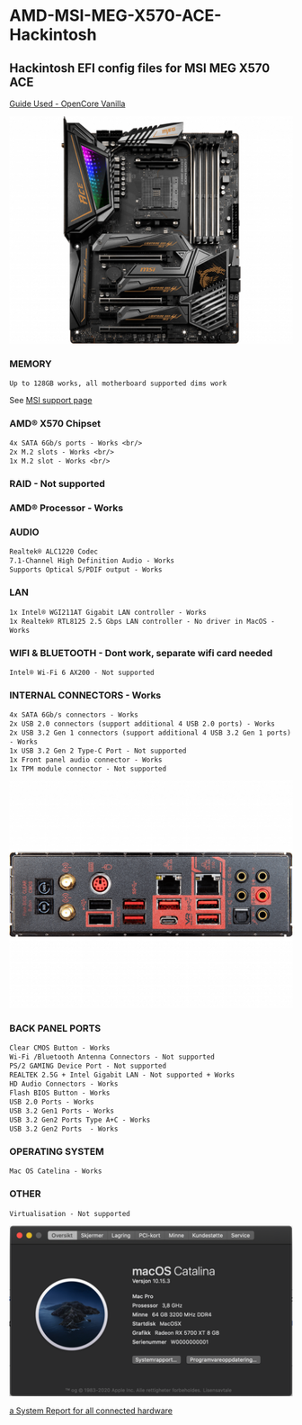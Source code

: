 # AMD-MSI-MEG-X570-ACE-Hackintosh <br/>
## Hackintosh EFI config files for MSI MEG X570 ACE <br/>

[Guide Used - OpenCore Vanilla](https://khronokernel-2.gitbook.io/opencore-vanilla-desktop-guide/)

![MSI_X570_ACE](MSI_X570_Motherboard.png)

### MEMORY <br/>
	Up to 128GB works, all motherboard supported dims work

See [MSI support page](https://www.msi.com/Motherboard/support/MEG-X570-ACE#support-mem-19)

### AMD® X570 Chipset <br/>
	4x SATA 6Gb/s ports - Works <br/>
	2x M.2 slots - Works <br/>
	1x M.2 slot - Works <br/>

### RAID - Not supported <br/>

### AMD® Processor - Works <br/>

### AUDIO <br/>
	Realtek® ALC1220 Codec
	7.1-Channel High Definition Audio - Works
	Supports Optical S/PDIF output - Works
	
### LAN <br/>
	1x Intel® WGI211AT Gigabit LAN controller - Works 
	1x Realtek® RTL8125 2.5 Gbps LAN controller - No driver in MacOS - Works 
	
### WIFI & BLUETOOTH - Dont work, separate wifi card needed <br/>
	Intel® Wi-Fi 6 AX200 - Not supported 

### INTERNAL CONNECTORS - Works <br/>
	4x SATA 6Gb/s connectors - Works
	2x USB 2.0 connectors (support additional 4 USB 2.0 ports) - Works
	2x USB 3.2 Gen 1 connectors (support additional 4 USB 3.2 Gen 1 ports) - Works
	1x USB 3.2 Gen 2 Type-C Port - Not supported
	1x Front panel audio connector - Works
	1x TPM module connector - Not supported
	
![MSI_X570_ACE_BACK_IO](MSI_X570_Motherboard_IO.png)

### BACK PANEL PORTS <br/>
	Clear CMOS Button - Works 
	Wi-Fi /Bluetooth Antenna Connectors - Not supported 
	PS/2 GAMING Device Port - Not supported
	REALTEK 2.5G + Intel Gigabit LAN - Not supported + Works 
	HD Audio Connectors - Works 
	Flash BIOS Button - Works 
	USB 2.0 Ports - Works 
	USB 3.2 Gen1 Ports - Works 
	USB 3.2 Gen2 Ports Type A+C - Works 
	USB 3.2 Gen2 Ports  - Works 


### OPERATING SYSTEM <br/>
	Mac OS Catelina - Works 
	
### OTHER <br/>
	Virtualisation - Not supported 

![Mac_OS_System_Information](MSI_x570_Hackintosh.png)

[a System Report for all connected hardware](./Mac_Pro_SystemReport.spx)
